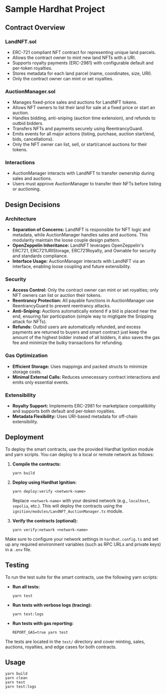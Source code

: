 # Sample Hardhat Project

## Contract Overview

### LandNFT.sol
- ERC-721 compliant NFT contract for representing unique land parcels.
- Allows the contract owner to mint new land NFTs with a URI.
- Supports royalty payments (ERC-2981) with configurable default and per-token royalties.
- Stores metadata for each land parcel (name, coordinates, size, URI).
- Only the contract owner can mint or set royalties.

### AuctionManager.sol
- Manages fixed-price sales and auctions for LandNFT tokens.
- Allows NFT owners to list their land for sale at a fixed price or start an auction.
- Handles bidding, anti-sniping (auction time extension), and refunds to outbid bidders.
- Transfers NFTs and payments securely using ReentrancyGuard.
- Emits events for all major actions (listing, purchase, auction start/end, bids, cancellations).
- Only the NFT owner can list, sell, or start/cancel auctions for their tokens.

### Interactions
- AuctionManager interacts with LandNFT to transfer ownership during sales and auctions.
- Users must approve AuctionManager to transfer their NFTs before listing or auctioning.

## Design Decisions

### Architecture
- **Separation of Concerns:** LandNFT is responsible for NFT logic and metadata, while AuctionManager handles sales and auctions. This modularity maintain the loose couple design pattern.
- **OpenZeppelin Inheritance:** LandNFT leverages OpenZeppelin's ERC721, ERC721URIStorage, ERC721Royalty, and Ownable for security and standards compliance.
- **Interface Usage:** AuctionManager interacts with LandNFT via an interface, enabling loose coupling and future extensibility.

### Security
- **Access Control:** Only the contract owner can mint or set royalties; only NFT owners can list or auction their tokens.
- **Reentrancy Protection:** All payable functions in AuctionManager use ReentrancyGuard to prevent reentrancy attacks.
- **Anti-Sniping:** Auctions automatically extend if a bid is placed near the end, ensuring fair participation (simple way to migtigate the Snipping attack for NFTs).
- **Refunds:** Outbid users are automatically refunded, and excess payments are returned to buyers and smart contract just keep the amount of the highest bidder instead of all bidders, it also saves the gas fee and minimize the bulky transactions for refunding.

### Gas Optimization
- **Efficient Storage:** Uses mappings and packed structs to minimize storage costs.
- **Minimal External Calls:** Reduces unnecessary contract interactions and emits only essential events.

### Extensibility
- **Royalty Support:** Implements ERC-2981 for marketplace compatibility and supports both default and per-token royalties.
- **Metadata Flexibility:** Uses URI-based metadata for off-chain extensibility.

## Deployment

To deploy the smart contracts, use the provided Hardhat Ignition module and yarn scripts. You can deploy to a local or remote network as follows:

1. **Compile the contracts:**
   ```shell
   yarn build
   ```
2. **Deploy using Hardhat Ignition:**
   ```shell
   yarn deploy:verify <network-name>
   ```
   Replace `<network-name>` with your desired network (e.g., `localhost`, `sepolia`, etc.).
   This will deploy the contracts using the `ignition/modules/LandNFT_AuctionManager.ts` module.

3. **Verify the contracts (optional):**
   ```shell
   yarn verify:network <network-name>
   ```

Make sure to configure your network settings in `hardhat.config.ts` and set up any required environment variables (such as RPC URLs and private keys) in a `.env` file.

## Testing

To run the test suite for the smart contracts, use the following yarn scripts:

- **Run all tests:**
  ```shell
  yarn test
  ```
- **Run tests with verbose logs (tracing):**
  ```shell
  yarn test:logs
  ```
- **Run tests with gas reporting:**
  ```shell
  REPORT_GAS=true yarn test
  ```

The tests are located in the `test/` directory and cover minting, sales, auctions, royalties, and edge cases for both contracts.

## Usage

```shell
yarn build
yarn clean
yarn test
yarn test:logs
```
